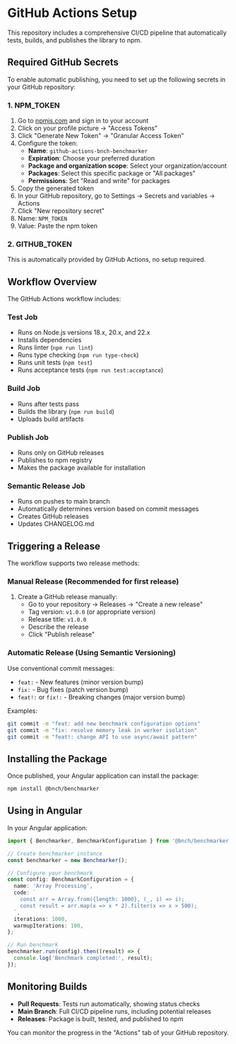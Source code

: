 # GitHub Actions Setup

This repository includes a comprehensive CI/CD pipeline that automatically tests, builds, and publishes the library to npm.

## Required GitHub Secrets

To enable automatic publishing, you need to set up the following secrets in your GitHub repository:

### 1. NPM_TOKEN

1. Go to [npmjs.com](https://www.npmjs.com/) and sign in to your account
2. Click on your profile picture → "Access Tokens"
3. Click "Generate New Token" → "Granular Access Token"
4. Configure the token:
   - **Name**: `github-actions-bnch-benchmarker`
   - **Expiration**: Choose your preferred duration
   - **Package and organization scope**: Select your organization/account
   - **Packages**: Select this specific package or "All packages"
   - **Permissions**: Set "Read and write" for packages
5. Copy the generated token
6. In your GitHub repository, go to Settings → Secrets and variables → Actions
7. Click "New repository secret"
8. Name: `NPM_TOKEN`
9. Value: Paste the npm token

### 2. GITHUB_TOKEN

This is automatically provided by GitHub Actions, no setup required.

## Workflow Overview

The GitHub Actions workflow includes:

### **Test Job**

- Runs on Node.js versions 18.x, 20.x, and 22.x
- Installs dependencies
- Runs linter (`npm run lint`)
- Runs type checking (`npm run type-check`)
- Runs unit tests (`npm test`)
- Runs acceptance tests (`npm run test:acceptance`)

### **Build Job**

- Runs after tests pass
- Builds the library (`npm run build`)
- Uploads build artifacts

### **Publish Job**

- Runs only on GitHub releases
- Publishes to npm registry
- Makes the package available for installation

### **Semantic Release Job**

- Runs on pushes to main branch
- Automatically determines version based on commit messages
- Creates GitHub releases
- Updates CHANGELOG.md

## Triggering a Release

The workflow supports two release methods:

### Manual Release (Recommended for first release)

1. Create a GitHub release manually:
   - Go to your repository → Releases → "Create a new release"
   - Tag version: `v1.0.0` (or appropriate version)
   - Release title: `v1.0.0`
   - Describe the release
   - Click "Publish release"

### Automatic Release (Using Semantic Versioning)

Use conventional commit messages:

- `feat:` - New features (minor version bump)
- `fix:` - Bug fixes (patch version bump)
- `feat!:` or `fix!:` - Breaking changes (major version bump)

Examples:

```bash
git commit -m "feat: add new benchmark configuration options"
git commit -m "fix: resolve memory leak in worker isolation"
git commit -m "feat!: change API to use async/await pattern"
```

## Installing the Package

Once published, your Angular application can install the package:

```bash
npm install @bnch/benchmarker
```

## Using in Angular

In your Angular application:

```typescript
import { Benchmarker, BenchmarkConfiguration } from '@bnch/benchmarker';

// Create benchmarker instance
const benchmarker = new Benchmarker();

// Configure your benchmark
const config: BenchmarkConfiguration = {
  name: 'Array Processing',
  code: `
    const arr = Array.from({length: 1000}, (_, i) => i);
    const result = arr.map(x => x * 2).filter(x => x > 500);
  `,
  iterations: 1000,
  warmupIterations: 100,
};

// Run benchmark
benchmarker.run(config).then((result) => {
  console.log('Benchmark completed:', result);
});
```

## Monitoring Builds

- **Pull Requests**: Tests run automatically, showing status checks
- **Main Branch**: Full CI/CD pipeline runs, including potential releases
- **Releases**: Package is built, tested, and published to npm

You can monitor the progress in the "Actions" tab of your GitHub repository.
